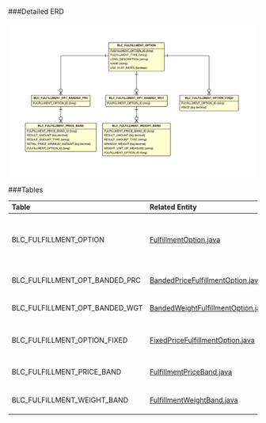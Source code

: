 

###Detailed ERD

[![Fulfillment Detail](images/dataModel/FulfillmentDetailedERD.png)](images/dataModel/FulfillmentDetailedERD.png)

###Tables

| Table               | Related Entity    | Description                                         |
|:--------------------|:------------------|:----------------------------------------------------|
|BLC_FULFILLMENT_OPTION | [FulfillmentOption.java](http://javadoc.broadleafcommerce.org/current/framework/org/broadleafcommerce/core/order/domain/FulfillmentOption.html)        | Holds information about a particular fulfillment implementation.  |
|BLC_FULFILLMENT_OPT_BANDED_PRC | [BandedPriceFulfillmentOption.java](http://javadoc.broadleafcommerce.org/current/framework/org/broadleafcommerce/core/order/fulfillment/domain/BandedPriceFulfillmentOption.html)| Links to a list of Fulfillment Price Bands.  |
|BLC_FULFILLMENT_OPT_BANDED_WGT | [BandedWeightFulfillmentOption.java](http://javadoc.broadleafcommerce.org/current/framework/org/broadleafcommerce/core/order/fulfillment/domain/BandedWeightFulfillmentOption.html)| Links to a list of Fulfillment Weight Bands.  |
|BLC_FULFILLMENT_OPTION_FIXED| [FixedPriceFulfillmentOption.java](http://javadoc.broadleafcommerce.org/current/framework/org/broadleafcommerce/core/order/fulfillment/domain/FixedPriceFulfillmentOption.html)   | Represents a Fixed Fulfillment Option.  |
|BLC_FULFILLMENT_PRICE_BAND  | [FulfillmentPriceBand.java](http://javadoc.broadleafcommerce.org/current/framework/org/broadleafcommerce/core/order/fulfillment/domain/FulfillmentPriceBand.html)   | Represents a Fulfillment Price Band.  |
|BLC_FULFILLMENT_WEIGHT_BAND | [FulfillmentWeightBand.java](http://javadoc.broadleafcommerce.org/current/framework/org/broadleafcommerce/core/order/fulfillment/domain/FulfillmentWeightBand.html)   | Represents a Fulfillment Weight Band.  |